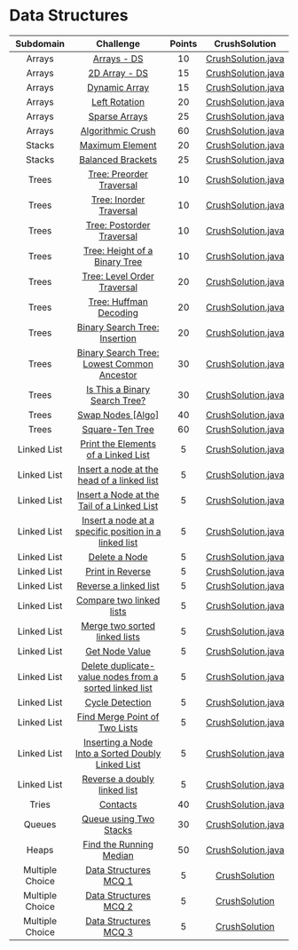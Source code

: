 # Data Structures

|    Subdomain    |                                                                        Challenge                                                                       | Points |                                                                                                  CrushSolution                                                                                                  |
|:---------------:|:------------------------------------------------------------------------------------------------------------------------------------------------------:|:------:|:----------------------------------------------------------------------------------------------------------------------------------------------------------------------------------------------------------:|
|      Arrays     | [Arrays - DS](https://www.hackerrank.com/challenges/arrays-ds)                                                                                         |   10   | [CrushSolution.java](https://github.com/RodneyShag/HackerRank_solutions/blob/master/Data%20Structures/Arrays/Arrays%20-%20DS/CrushSolution.java)                                                                   |
|      Arrays     | [2D Array - DS](https://www.hackerrank.com/challenges/2d-array)                                                                                        |   15   | [CrushSolution.java](https://github.com/RodneyShag/HackerRank_solutions/blob/master/Data%20Structures/Arrays/2D%20Array%20-%20DS/CrushSolution.java)                                                               |
|      Arrays     | [Dynamic Array](https://www.hackerrank.com/challenges/dynamic-array)                                                                                   |   15   | [CrushSolution.java](https://github.com/RodneyShag/HackerRank_solutions/blob/master/Data%20Structures/Arrays/Dynamic%20Array/CrushSolution.java)                                                                   |
|      Arrays     | [Left Rotation](https://www.hackerrank.com/challenges/array-left-rotation)                                                                             |   20   | [CrushSolution.java](https://github.com/RodneyShag/HackerRank_solutions/blob/master/Data%20Structures/Arrays/Left%20Rotation/CrushSolution.java)                                                                   |
|      Arrays     | [Sparse Arrays](https://www.hackerrank.com/challenges/sparse-arrays)                                                                                   |   25   | [CrushSolution.java](https://github.com/RodneyShag/HackerRank_solutions/blob/master/Data%20Structures/Arrays/Sparse%20Arrays/CrushSolution.java)                                                                   |
|      Arrays     | [Algorithmic Crush](https://www.hackerrank.com/challenges/crush)                                                                                       |   60   | [CrushSolution.java](https://github.com/RodneyShag/HackerRank_solutions/blob/master/Data%20Structures/Arrays/Algorithmic%20Crush/CrushSolution.java)                                                               |
|      Stacks     | [Maximum Element](https://www.hackerrank.com/challenges/maximum-element)                                                                               |   20   | [CrushSolution.java](https://github.com/RodneyShag/HackerRank_solutions/blob/master/Data%20Structures/Stacks/Maximum%20Element/CrushSolution.java)                                                                 |
|      Stacks     | [Balanced Brackets](https://www.hackerrank.com/challenges/balanced-brackets)                                                                           |   25   | [CrushSolution.java](https://github.com/RodneyShag/HackerRank_solutions/blob/master/Data%20Structures/Stacks/Balanced%20Brackets/CrushSolution.java)                                                               |
|      Trees      | [Tree: Preorder Traversal](https://www.hackerrank.com/challenges/tree-preorder-traversal)                                                              |   10   | [CrushSolution.java](https://github.com/RodneyShag/HackerRank_solutions/blob/master/Data%20Structures/Trees/Tree%20-%20Preorder%20Traversal/CrushSolution.java)                                                    |
|      Trees      | [Tree: Inorder Traversal](https://www.hackerrank.com/challenges/tree-inorder-traversal)                                                                |   10   | [CrushSolution.java](https://github.com/RodneyShag/HackerRank_solutions/blob/master/Data%20Structures/Trees/Tree%20-%20Inorder%20Traversal/CrushSolution.java)                                                     |
|      Trees      | [Tree: Postorder Traversal](https://www.hackerrank.com/challenges/tree-postorder-traversal)                                                            |   10   | [CrushSolution.java](https://github.com/RodneyShag/HackerRank_solutions/blob/master/Data%20Structures/Trees/Tree%20-%20Postorder%20Traversal/CrushSolution.java)                                                   |
|      Trees      | [Tree: Height of a Binary Tree](https://www.hackerrank.com/challenges/tree-height-of-a-binary-tree)                                                    |   10   | [CrushSolution.java](https://github.com/RodneyShag/HackerRank_solutions/blob/master/Data%20Structures/Trees/Tree%20-%20Height%20of%20a%20Binary%20Tree/CrushSolution.java)                                         |
|      Trees      | [Tree: Level Order Traversal](https://www.hackerrank.com/challenges/tree-level-order-traversal)                                                        |   20   | [CrushSolution.java](https://github.com/RodneyShag/HackerRank_solutions/blob/master/Data%20Structures/Trees/Tree%20-%20Level%20Order%20Traversal/CrushSolution.java)                                               |
|      Trees      | [Tree: Huffman Decoding](https://www.hackerrank.com/challenges/tree-huffman-decoding)                                                                  |   20   | [CrushSolution.java](https://github.com/RodneyShag/HackerRank_solutions/blob/master/Data%20Structures/Trees/Tree%20-%20Huffman%20Decoding/CrushSolution.java)                                                      |
|      Trees      | [Binary Search Tree: Insertion](https://www.hackerrank.com/challenges/binary-search-tree-insertion)                                                    |   20   | [CrushSolution.java](https://github.com/RodneyShag/HackerRank_solutions/blob/master/Data%20Structures/Trees/Binary%20Search%20Tree%20-%20Insertion/CrushSolution.java)                                             |
|      Trees      | [Binary Search Tree: Lowest Common Ancestor](https://www.hackerrank.com/challenges/binary-search-tree-lowest-common-ancestor)                          |   30   | [CrushSolution.java](https://github.com/RodneyShag/HackerRank_solutions/blob/master/Data%20Structures/Trees/Binary%20Search%20Tree%20-%20Lowest%20Common%20Ancestor/CrushSolution.java)                            |
|      Trees      | [Is This a Binary Search Tree?](https://www.hackerrank.com/challenges/is-binary-search-tree)                                                           |   30   | [CrushSolution.java](https://github.com/RodneyShag/HackerRank_solutions/blob/master/Data%20Structures/Trees/Is%20This%20a%20Binary%20Search%20Tree/CrushSolution.java)                                             |
|      Trees      | [Swap Nodes [Algo]](https://www.hackerrank.com/challenges/swap-nodes-algo)                                                                             |   40   | [CrushSolution.java](https://github.com/RodneyShag/HackerRank_solutions/blob/master/Data%20Structures/Trees/Swap%20Nodes%20%5BAlgo%5D/CrushSolution.java)                                                          |
|      Trees      | [Square-Ten Tree](https://www.hackerrank.com/challenges/square-ten-tree)                                                                               |   60   | [CrushSolution.java](https://github.com/RodneyShag/HackerRank_solutions/blob/master/Data%20Structures/Trees/Square-Ten%20Tree/CrushSolution.java)                                                                  |
|   Linked List   | [Print the Elements of a Linked List](https://www.hackerrank.com/challenges/print-the-elements-of-a-linked-list)                                       |    5   | [CrushSolution.java](https://github.com/RodneyShag/HackerRank_solutions/blob/master/Data%20Structures/Linked%20Lists/Print%20the%20Elements%20of%20a%20Linked%20List/CrushSolution.java)                           |
|   Linked List   | [Insert a node at the head of a linked list](https://www.hackerrank.com/challenges/insert-a-node-at-the-head-of-a-linked-list)                         |    5   | [CrushSolution.java](https://github.com/RodneyShag/HackerRank_solutions/blob/master/Data%20Structures/Linked%20Lists/Insert%20a%20node%20at%20the%20head%20of%20a%20linked%20list/CrushSolution.java)              |
|   Linked List   | [Insert a Node at the Tail of a Linked List](https://www.hackerrank.com/challenges/insert-a-node-at-the-tail-of-a-linked-list)                         |    5   | [CrushSolution.java](https://github.com/RodneyShag/HackerRank_solutions/blob/master/Data%20Structures/Linked%20Lists/Insert%20a%20Node%20at%20the%20Tail%20of%20a%20Linked%20List/CrushSolution.java)              |
|   Linked List   | [Insert a node at a specific position in a linked list](https://www.hackerrank.com/challenges/insert-a-node-at-a-specific-position-in-a-linked-list)   |    5   | [CrushSolution.java](https://github.com/RodneyShag/HackerRank_solutions/blob/master/Data%20Structures/Linked%20Lists/Insert%20a%20node%20at%20a%20specific%20position%20in%20a%20linked%20list/CrushSolution.java) |
|   Linked List   | [Delete a Node](https://www.hackerrank.com/challenges/delete-a-node-from-a-linked-list)                                                                |    5   | [CrushSolution.java](https://github.com/RodneyShag/HackerRank_solutions/blob/master/Data%20Structures/Linked%20Lists/Delete%20a%20Node/CrushSolution.java)                                                         |
|   Linked List   | [Print in Reverse](https://www.hackerrank.com/challenges/print-the-elements-of-a-linked-list-in-reverse)                                               |    5   | [CrushSolution.java](https://github.com/RodneyShag/HackerRank_solutions/blob/master/Data%20Structures/Linked%20Lists/Print%20in%20Reverse/CrushSolution.java)                                                      |
|   Linked List   | [Reverse a linked list](https://www.hackerrank.com/challenges/reverse-a-linked-list)                                                                   |    5   | [CrushSolution.java](https://github.com/RodneyShag/HackerRank_solutions/blob/master/Data%20Structures/Linked%20Lists/Reverse%20a%20linked%20list/CrushSolution.java)                                               |
|   Linked List   | [Compare two linked lists](https://www.hackerrank.com/challenges/compare-two-linked-lists)                                                             |    5   | [CrushSolution.java](https://github.com/RodneyShag/HackerRank_solutions/blob/master/Data%20Structures/Linked%20Lists/Compare%20two%20linked%20lists/CrushSolution.java)                                            |
|   Linked List   | [Merge two sorted linked lists](https://www.hackerrank.com/challenges/merge-two-sorted-linked-lists)                                                   |    5   | [CrushSolution.java](https://github.com/RodneyShag/HackerRank_solutions/blob/master/Data%20Structures/Linked%20Lists/Merge%20two%20sorted%20linked%20lists/CrushSolution.java)                                     |
|   Linked List   | [Get Node Value](https://www.hackerrank.com/challenges/get-the-value-of-the-node-at-a-specific-position-from-the-tail)                                 |    5   | [CrushSolution.java](https://github.com/RodneyShag/HackerRank_solutions/blob/master/Data%20Structures/Linked%20Lists/Get%20Node%20Value/CrushSolution.java)                                                        |
|   Linked List   | [Delete duplicate-value nodes from a sorted linked list](https://www.hackerrank.com/challenges/delete-duplicate-value-nodes-from-a-sorted-linked-list) |    5   | [CrushSolution.java](https://github.com/RodneyShag/HackerRank_solutions/blob/master/Data%20Structures/Linked%20Lists/Delete%20duplicate-value%20nodes%20from%20a%20sorted%20linked%20list/CrushSolution.java)      |
|   Linked List   | [Cycle Detection](https://www.hackerrank.com/challenges/detect-whether-a-linked-list-contains-a-cycle)                                                 |    5   | [CrushSolution.java](https://github.com/RodneyShag/HackerRank_solutions/blob/master/Data%20Structures/Linked%20Lists/Cycle%20Detection/CrushSolution.java)                                                         |
|   Linked List   | [Find Merge Point of Two Lists](https://www.hackerrank.com/challenges/find-the-merge-point-of-two-joined-linked-lists)                                 |    5   | [CrushSolution.java](https://github.com/RodneyShag/HackerRank_solutions/blob/master/Data%20Structures/Linked%20Lists/Find%20Merge%20Point%20of%20Two%20Lists/CrushSolution.java)                                   |
|   Linked List   | [Inserting a Node Into a Sorted Doubly Linked List](https://www.hackerrank.com/challenges/insert-a-node-into-a-sorted-doubly-linked-list)              |    5   | [CrushSolution.java](https://github.com/RodneyShag/HackerRank_solutions/blob/master/Data%20Structures/Linked%20Lists/Inserting%20a%20Node%20Into%20a%20Sorted%20Doubly%20Linked%20List/CrushSolution.java)         |
|   Linked List   | [Reverse a doubly linked list](https://www.hackerrank.com/challenges/reverse-a-doubly-linked-list)                                                     |    5   | [CrushSolution.java](https://github.com/RodneyShag/HackerRank_solutions/blob/master/Data%20Structures/Linked%20Lists/Reverse%20a%20doubly%20linked%20list/CrushSolution.java)                                      |
|      Tries      | [Contacts](https://www.hackerrank.com/challenges/contacts)                                                                                             |   40   | [CrushSolution.java](https://github.com/RodneyShag/HackerRank_solutions/blob/master/Data%20Structures/Trie/Contacts/CrushSolution.java)                                                                            |
|      Queues     | [Queue using Two Stacks](https://www.hackerrank.com/challenges/queue-using-two-stacks)                                                                 |   30   | [CrushSolution.java](https://github.com/RodneyShag/HackerRank_solutions/blob/master/Data%20Structures/Queues/Queue%20using%20Two%20Stacks/CrushSolution.java)                                                      |
|      Heaps      | [Find the Running Median](https://www.hackerrank.com/challenges/find-the-running-median)                                                               |   50   | [CrushSolution.java](https://github.com/RodneyShag/HackerRank_solutions/blob/master/Data%20Structures/Heaps/Find%20the%20Running%20Median/CrushSolution.java)                                                      |
| Multiple Choice | [Data Structures MCQ 1](https://www.hackerrank.com/challenges/how-well-do-you-know-trees)                                                              |    5   | [CrushSolution](https://github.com/RodneyShag/HackerRank_solutions/blob/master/Data%20Structures/Multiple%20Choice/Data%20Structures%20MCQ%201/CrushSolution.txt)                                                  |
| Multiple Choice | [Data Structures MCQ 2](https://www.hackerrank.com/challenges/are-you-an-expert-on-data-structures)                                                    |    5   | [CrushSolution](https://github.com/RodneyShag/HackerRank_solutions/blob/master/Data%20Structures/Multiple%20Choice/Data%20Structures%20MCQ%202/CrushSolution.txt)                                                  |
| Multiple Choice | [Data Structures MCQ 3](https://www.hackerrank.com/challenges/are-you-an-expert-on-data-structures-1)                                                  |    5   | [CrushSolution](https://github.com/RodneyShag/HackerRank_solutions/blob/master/Data%20Structures/Multiple%20Choice/Data%20Structures%20MCQ%203/CrushSolution.txt)                                                  |

